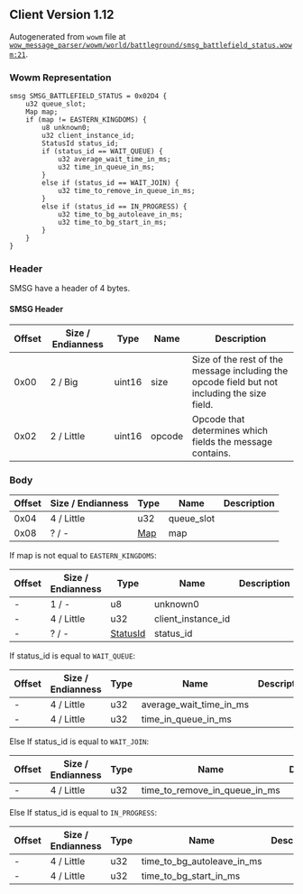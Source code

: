 ## Client Version 1.12

Autogenerated from `wowm` file at [`wow_message_parser/wowm/world/battleground/smsg_battlefield_status.wowm:21`](https://github.com/gtker/wow_messages/tree/main/wow_message_parser/wowm/world/battleground/smsg_battlefield_status.wowm#L21).

### Wowm Representation
```rust,ignore
smsg SMSG_BATTLEFIELD_STATUS = 0x02D4 {
    u32 queue_slot;
    Map map;
    if (map != EASTERN_KINGDOMS) {
        u8 unknown0;
        u32 client_instance_id;
        StatusId status_id;
        if (status_id == WAIT_QUEUE) {
            u32 average_wait_time_in_ms;
            u32 time_in_queue_in_ms;
        }
        else if (status_id == WAIT_JOIN) {
            u32 time_to_remove_in_queue_in_ms;
        }
        else if (status_id == IN_PROGRESS) {
            u32 time_to_bg_autoleave_in_ms;
            u32 time_to_bg_start_in_ms;
        }
    }
}
```
### Header
SMSG have a header of 4 bytes.

#### SMSG Header
| Offset | Size / Endianness | Type   | Name   | Description |
| ------ | ----------------- | ------ | ------ | ----------- |
| 0x00   | 2 / Big           | uint16 | size   | Size of the rest of the message including the opcode field but not including the size field.|
| 0x02   | 2 / Little        | uint16 | opcode | Opcode that determines which fields the message contains.|
### Body
| Offset | Size / Endianness | Type | Name | Description |
| ------ | ----------------- | ---- | ---- | ----------- |
| 0x04 | 4 / Little | u32 | queue_slot |  |
| 0x08 | ? / - | [Map](map.md) | map |  |

If map is not equal to `EASTERN_KINGDOMS`:

| Offset | Size / Endianness | Type | Name | Description |
| ------ | ----------------- | ---- | ---- | ----------- |
| - | 1 / - | u8 | unknown0 |  |
| - | 4 / Little | u32 | client_instance_id |  |
| - | ? / - | [StatusId](statusid.md) | status_id |  |

If status_id is equal to `WAIT_QUEUE`:

| Offset | Size / Endianness | Type | Name | Description |
| ------ | ----------------- | ---- | ---- | ----------- |
| - | 4 / Little | u32 | average_wait_time_in_ms |  |
| - | 4 / Little | u32 | time_in_queue_in_ms |  |

Else If status_id is equal to `WAIT_JOIN`:

| Offset | Size / Endianness | Type | Name | Description |
| ------ | ----------------- | ---- | ---- | ----------- |
| - | 4 / Little | u32 | time_to_remove_in_queue_in_ms |  |

Else If status_id is equal to `IN_PROGRESS`:

| Offset | Size / Endianness | Type | Name | Description |
| ------ | ----------------- | ---- | ---- | ----------- |
| - | 4 / Little | u32 | time_to_bg_autoleave_in_ms |  |
| - | 4 / Little | u32 | time_to_bg_start_in_ms |  |
